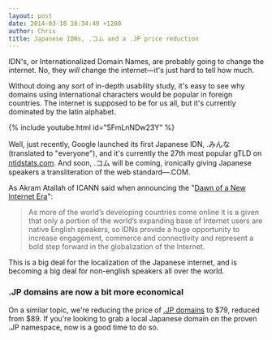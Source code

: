 ```yaml
---
layout: post
date: 2014-03-18 16:34:49 +1200
author: Chris
title: Japanese IDNs, .コム and a .JP price reduction
---
```


<!-- excerpt -->

IDN's, or Internationalized Domain Names, are probably going to change the internet. No, they *will* change the internet—it's just hard to tell how much. 

Without doing any sort of in-depth usability study, it's easy to see why domains using international characters would be popular in foreign countries. The internet is supposed to be for us all, but it's currently dominated by the latin alphabet. 

<!-- /excerpt -->

{% include youtube.html id="5FmLnNDw23Y" %}

Well, just recently, Google launched its first Japanese IDN, .みんな (translated to "everyone"), and it's currently the 27th most popular gTLD on [ntldstats.com](http://ntldstats.com/). And soon, .コム will be coming, ironically giving Japanese speakers a transliteration of the web standard—.COM.

As Akram Atallah of ICANN said when announcing the "[Dawn of a New Internet Era](http://blog.icann.org/2013/10/dawn-of-a-new-internet-era/)":

> As more of the world’s developing countries come online it is a given that only a portion of the world’s expanding base of Internet users are native English speakers, so IDNs provide a huge opportunity to increase engagement, commerce and connectivity and represent a bold step forward in the globalization of the Internet.

This is a big deal for the localization of the Japanese internet, and is becoming a big deal for non-english speakers all over the world.

### .JP domains are now a bit more economical

On a similar topic, we're reducing the price of [.JP domains](https://iwantmyname.com/domains/dot-jp) to $79, reduced from $89. If you're looking to grab a local Japanese domain on the proven .JP namespace, now is a good time to do so. 